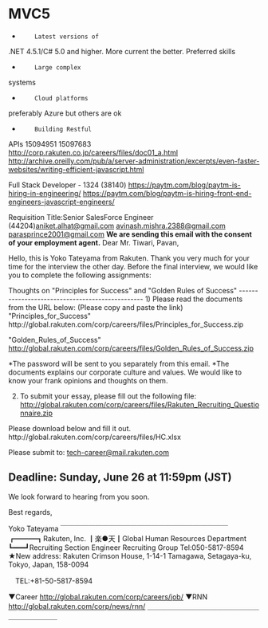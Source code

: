 # MVC5
  
  *         Latest versions of
  .NET 4.5.1/C# 5.0 and higher.  More current the
  better.
  Preferred skills
  
  *         Large complex
  systems
  
  *         Cloud platforms
  preferably Azure but others are ok
  
  *         Building Restful
  APIs
15094951
15097683
http://corp.rakuten.co.jp/careers/files/doc01_a.html
http://archive.oreilly.com/pub/a/server-administration/excerpts/even-faster-websites/writing-efficient-javascript.html
 
Full Stack Developer - 1324 (38140)
https://paytm.com/blog/paytm-is-hiring-in-engineering/
https://paytm.com/blog/paytm-is-hiring-front-end-engineers-javascript-engineers/
 
Requisition Title:Senior SalesForce Engineer (44204)aniket.alhat@gmail.com avinash.mishra.2388@gmail.com parasprince2001@gmail.com
**We are sending this email with the consent of your employment agent.**
Dear Mr. Tiwari, Pavan,
 
Hello, this is Yoko Tateyama from Rakuten.
Thank you very much for your time for the interview the other day.
Before the final interview, we would like you to complete the following assignments:
 
<Pre-Interview Assignment>
Thoughts on "Principles for Success" and "Golden Rules of Success"
------------------------------------------------
1)        Please read the documents from the URL below:
(Please copy and paste the link)
"Principles_for_Success"
http://global.rakuten.com/corp/careers/files/Principles_for_Success.zip
 
"Golden_Rules_of_Success"
http://global.rakuten.com/corp/careers/files/Golden_Rules_of_Success.zip
 
*The password will be sent to you separately from this email.
*The documents explains our corporate culture and values.
We would like to know your frank opinions and thoughts on them.
 
2)   To submit your essay, please fill out the following file:
http://global.rakuten.com/corp/careers/files/Rakuten_Recruiting_Questionnaire.zip
 
<Health check>
Please download below and fill it out.
http://global.rakuten.com/corp/careers/files/HC.xlsx
 
 
Please submit to: tech-career@mail.rakuten.com
 
Deadline: Sunday, June 26 at 11:59pm (JST)
------------------------------------------------
 
We look forward to hearing from you soon.
 
Best regards,
 
Yoko Tateyama
￣￣￣￣￣￣￣￣￣￣￣￣￣￣￣￣￣￣￣￣￣￣￣￣
┏━━━┓Rakuten, Inc.
┃楽●天┃Global Human Resources Department
┗━━━┛Recruiting Section
           Engineer Recruiting Group
Tel:050-5817-8594
★New address:
Rakuten Crimson House, 1-14-1 Tamagawa,
Setagaya-ku, Tokyo, Japan, 158-0094
 
　TEL:+81-50-5817-8594
 
▼Career  http://global.rakuten.com/corp/careers/job/
▼RNN http://global.rakuten.com/corp/news/rnn/
＿＿＿＿＿＿＿＿＿＿＿＿＿＿＿＿＿＿＿＿＿＿＿
 
 

